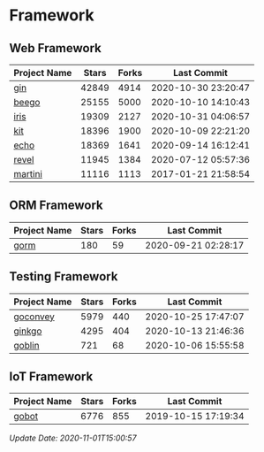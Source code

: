 # Framework

## Web Framework
| Project Name | Stars | Forks | Last Commit |
| ------------ | ----- | ----- | ----------- |
| [gin](https://github.com/gin-gonic/gin) | 42849 | 4914 | 2020-10-30 23:20:47 |
| [beego](https://github.com/astaxie/beego) | 25155 | 5000 | 2020-10-10 14:10:43 |
| [iris](https://github.com/kataras/iris) | 19309 | 2127 | 2020-10-31 04:06:57 |
| [kit](https://github.com/go-kit/kit) | 18396 | 1900 | 2020-10-09 22:21:20 |
| [echo](https://github.com/labstack/echo) | 18369 | 1641 | 2020-09-14 16:12:41 |
| [revel](https://github.com/revel/revel) | 11945 | 1384 | 2020-07-12 05:57:36 |
| [martini](https://github.com/go-martini/martini) | 11116 | 1113 | 2017-01-21 21:58:54 |

## ORM Framework
| Project Name | Stars | Forks | Last Commit |
| ------------ | ----- | ----- | ----------- |
| [gorm](https://github.com/jinzhu/gorm) | 180 | 59 | 2020-09-21 02:28:17 |

## Testing Framework
| Project Name | Stars | Forks | Last Commit |
| ------------ | ----- | ----- | ----------- |
| [goconvey](https://github.com/smartystreets/goconvey) | 5979 | 440 | 2020-10-25 17:47:07 |
| [ginkgo](https://github.com/onsi/ginkgo) | 4295 | 404 | 2020-10-13 21:46:36 |
| [goblin](https://github.com/franela/goblin) | 721 | 68 | 2020-10-06 15:55:58 |

## IoT Framework
| Project Name | Stars | Forks | Last Commit |
| ------------ | ----- | ----- | ----------- |
| [gobot](https://github.com/hybridgroup/gobot) | 6776 | 855 | 2019-10-15 17:19:34 |

*Update Date: 2020-11-01T15:00:57*